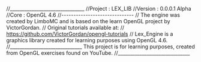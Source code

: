 //_______________________________
//Project : LEX_LIB
//Version : 0.0.0.1 Alpha
//Core : OpenGL 4.6
//------------------------------
// The engine was created by LimboMC and is based on the learn OpenGL project by VictorGordan.
// Original tutorials available at:
// https://github.com/VictorGordan/opengl-tutorials
// Lex_Engine is a graphics library created for learning purposes using OpenGL 4.6.
//______________________________
This project is for learning purposes, created from OpenGL exercises found on YouTube.
//______________________________
